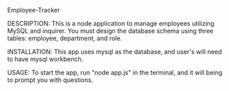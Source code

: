 Employee-Tracker

DESCRIPTION:
This is a node application to manage employees utilizing MySQL and inquirer. You must design the database schema using three tables: employee, department, and role.

INSTALLATION:
This app uses mysql as the database, and user's will need to have mysql workbench.

USAGE:
To start the app, run "node app.js" in the terminal, and it will being to prompt you with questions.
